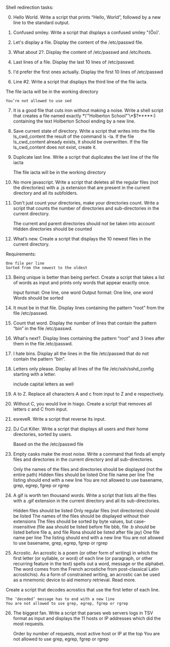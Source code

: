 Shell redirection tasks:

 0. Hello World.
 Write a script that prints “Hello, World”, followed by a new line to the standard output.
 
 1. Confused smiley.
 Write a script that displays a confused smiley "(Ôo)'.
 
 2. Let's display a file.
 Display the content of the /etc/passwd file.
 
  3. What about 2?.
  Display the content of /etc/passwd and /etc/hosts.
  
  4. Last lines of a file.
  Display the last 10 lines of /etc/passwd.
  
  5. I'd prefer the first ones actually.
  Display the first 10 lines of /etc/passwd

  6. Line #2.
  Write a script that displays the third line of the file iacta.

The file iacta will be in the working directory

    You’re not allowed to use sed

7. It is a good file that cuts iron without making a noise.
Write a shell script that creates a file named exactly \*\\'"Holberton School"\'\\*$\?\*\*\*\*\*:) containing the text Holberton School ending by a new line.

8. Save current state of directory.
Write a script that writes into the file ls_cwd_content the result of the command ls -la. If the file ls_cwd_content already exists, it should be overwritten. If the file ls_cwd_content does not exist, create it.

9. Duplicate last line.
Write a script that duplicates the last line of the file iacta

    The file iacta will be in the working directory

10. No more javascript.
Write a script that deletes all the regular files (not the directories) with a .js extension that are present in the current directory and all its subfolders.

11. Don't just count your directories, make your directories count.
Write a script that counts the number of directories and sub-directories in the current directory.

    The current and parent directories should not be taken into account
    Hidden directories should be counted
 
 12. What’s new.
 Create a script that displays the 10 newest files in the current directory.

Requirements:

    One file per line
    Sorted from the newest to the oldest

13. Being unique is better than being perfect.
Create a script that takes a list of words as input and prints only words that appear exactly once.

    Input format: One line, one word
    Output format: One line, one word
    Words should be sorted

14. It must be in that file.
Display lines containing the pattern “root” from the file /etc/passwd.

15. Count that word.
Display the number of lines that contain the pattern “bin” in the file /etc/passwd.

16. What's next?.
Display lines containing the pattern “root” and 3 lines after them in the file /etc/passwd.

17. I hate bins.
Display all the lines in the file /etc/passwd that do not contain the pattern “bin”.

18. Letters only please.
Display all lines of the file /etc/ssh/sshd_config starting with a letter.

    include capital letters as well

19. A to Z.
Replace all characters A and c from input to Z and e respectively.

20. Without C, you would live in hiago.
Create a script that removes all letters c and C from input.

21. esreveR.
Write a script that reverse its input.

22. DJ Cut Killer.
Write a script that displays all users and their home directories, sorted by users.

    Based on the the /etc/passwd file

23. Empty casks make the most noise.
Write a command that finds all empty files and directories in the current directory and all sub-directories.

    Only the names of the files and directories should be displayed (not the entire path)
    Hidden files should be listed
    One file name per line
    The listing should end with a new line
    You are not allowed to use basename, grep, egrep, fgrep or rgrep

24. A gif is worth ten thousand words.
Write a script that lists all the files with a .gif extension in the current directory and all its sub-directories.

    Hidden files should be listed
    Only regular files (not directories) should be listed
    The names of the files should be displayed without their extensions
    The files should be sorted by byte values, but case-insensitive (file aaa should be listed before file bbb, file .b should be listed before file a, and file Rona should be listed after file jay)
    One file name per line
    The listing should end with a new line
    You are not allowed to use basename, grep, egrep, fgrep or rgrep

25. Acrostic.
An acrostic is a poem (or other form of writing) in which the first letter (or syllable, or word) of each line (or paragraph, or other recurring feature in the text) spells out a word, message or the alphabet. The word comes from the French acrostiche from post-classical Latin acrostichis). As a form of constrained writing, an acrostic can be used as a mnemonic device to aid memory retrieval. Read more.

Create a script that decodes acrostics that use the first letter of each line.

    The ‘decoded’ message has to end with a new line
    You are not allowed to use grep, egrep, fgrep or rgrep

26. The biggest fan.
Write a script that parses web servers logs in TSV format as input and displays the 11 hosts or IP addresses which did the most requests.

    Order by number of requests, most active host or IP at the top
    You are not allowed to use grep, egrep, fgrep or rgrep


 
